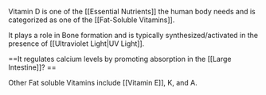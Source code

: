 Vitamin D is one of the [[Essential Nutrients]] the human body needs and is categorized as one of the [[Fat-Soluble Vitamins]].

It plays a role in Bone formation and is typically synthesized/activated in the presence of [[Ultraviolet Light|UV Light]].

==It regulates calcium levels by promoting absorption in the [[Large Intestine]]? ==

Other Fat soluble Vitamins include [[Vitamin E]], K, and A.